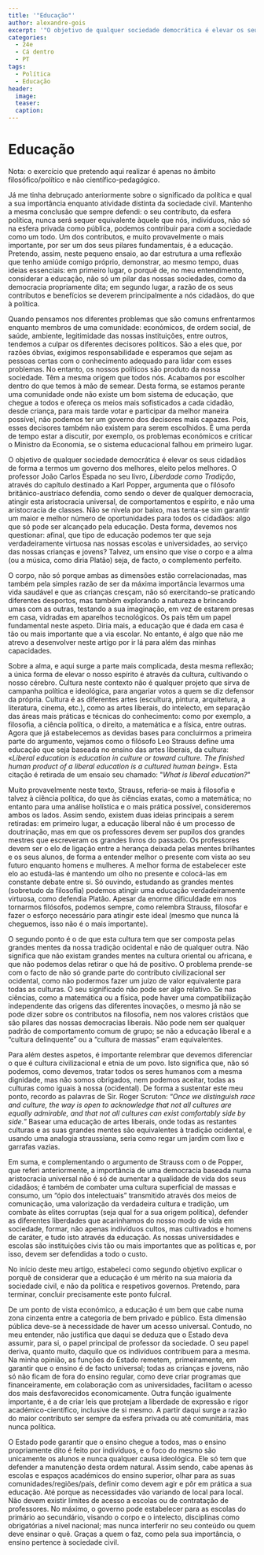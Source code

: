 ```yaml
---
title: '"Educação"'
author: alexandre-gois
excerpt: '"O objetivo de qualquer sociedade democrática é elevar os seus cidadãos de forma a termos um governo dos melhores, eleito pelos melhores."'
categories:
  - 24e
  - Cá dentro
  - PT
tags:
  - Política
  - Educação
header: 
  image: 
  teaser: 
  caption:
---
```

# Educação

Nota: o exercício que pretendo aqui realizar é apenas no âmbito filosófico/político e não científico-pedagógico.

Já me tinha debruçado anteriormente sobre o significado da política e qual a sua importância enquanto atividade distinta da sociedade civil. Mantenho a mesma conclusão que sempre defendi: o seu contributo, da esfera política, nunca será sequer equivalente àquele que nós, indivíduos, não só na esfera privada como pública, podemos contribuir para com a sociedade como um todo. Um dos contributos, e muito provavelmente o mais importante, por ser um dos seus pilares fundamentais, é a educação. Pretendo, assim, neste pequeno ensaio, ao dar estrutura a uma reflexão que tenho amiúde comigo próprio, demonstrar, ao mesmo tempo, duas ideias essenciais: em primeiro lugar, o porquê de, no meu entendimento, considerar a educação, não só um pilar das nossas sociedades, como da democracia propriamente dita; em segundo lugar, a razão de os seus contributos e benefícios se deverem principalmente a nós cidadãos, do que à política.

Quando pensamos nos diferentes problemas que são comuns enfrentarmos enquanto membros de uma comunidade: económicos, de ordem social, de saúde, ambiente, legitimidade das nossas instituições, entre outros, tendemos a culpar os diferentes decisores políticos. São a eles que, por razões óbvias, exigimos responsabilidade e esperamos que sejam as pessoas certas com o conhecimento adequado para lidar com esses problemas. No entanto, os nossos políticos são produto da nossa sociedade. Têm a mesma origem que todos nós. Acabamos por escolher dentro do que temos à mão de semear. Desta forma, se estamos perante uma comunidade onde não existe um bom sistema de educação, que chegue a todos e ofereça os meios mais sofisticados a cada cidadão, desde criança, para mais tarde votar e participar da melhor maneira possível, não podemos ter um governo dos decisores mais capazes. Pois, esses decisores também não existem para serem escolhidos. É uma perda de tempo estar a discutir, por exemplo, os problemas económicos e criticar o Ministro da Economia, se o sistema educacional falhou em primeiro lugar.

O objetivo de qualquer sociedade democrática é elevar os seus cidadãos de forma a termos um governo dos melhores, eleito pelos melhores. O professor João Carlos Espada no seu livro, *Liberdade como Tradição*, através do capítulo destinado a Karl Popper, argumenta que o filósofo britânico-austríaco defendia, como sendo o dever de qualquer democracia, atingir esta aristocracia universal, de comportamentos e espírito, e não uma aristocracia de classes. Não se nivela por baixo, mas tenta-se sim garantir um maior e melhor número de oportunidades para todos os cidadãos: algo que só pode ser alcançado pela educação. Desta forma, devemos nos questionar: afinal, que tipo de educação podemos ter que seja verdadeiramente virtuosa nas nossas escolas e universidades, ao serviço das nossas crianças e jovens? Talvez, um ensino que vise o corpo e a alma (ou a música, como diria Platão) seja, de facto, o complemento perfeito.

O corpo, não só porque ambas as dimensões estão correlacionadas, mas também pela simples razão de ser da máxima importância levarmos uma vida saudável e que as crianças cresçam, não só exercitando-se praticando diferentes desportos, mas também explorando a natureza e brincando umas com as outras, testando a sua imaginação, em vez de estarem presas em casa, vidradas em aparelhos tecnológicos. Os pais têm um papel fundamental neste aspeto. Diria mais, a educação que é dada em casa é tão ou mais importante que a via escolar. No entanto, é algo que não me atrevo a desenvolver neste artigo por ir lá para além das minhas capacidades.

Sobre a alma, e aqui surge a parte mais complicada, desta mesma reflexão; a única forma de elevar o nosso espírito é através da cultura, cultivando o nosso cérebro. Cultura neste contexto não é qualquer projeto que sirva de campanha política e ideológica, para angariar votos a quem se diz defensor da própria. Cultura é as diferentes artes (escultura, pintura, arquitetura, a literatura, cinema, etc.), como as artes liberais, do intelecto, em separação das áreas mais práticas e técnicas do conhecimento: como por exemplo, a filosofia, a ciência política, o direito, a matemática e a física, entre outras. Agora que já estabelecemos as devidas bases para concluirmos a primeira parte do argumento, vejamos como o filósofo Leo Strauss define uma educação que seja baseada no ensino das artes liberais, da cultura: «*Liberal education is education in culture or toward culture. The finished human product of a liberal education is a cultured human being*». Esta citação é retirada de um ensaio seu chamado: "*What is liberal education?*"

Muito provavelmente neste texto, Strauss, referia-se mais à filosofia e talvez à ciência política, do que às ciências exatas, como a matemática; no entanto para uma análise holística e o mais prática possível, consideremos ambos os lados. Assim sendo, existem duas ideias principais a serem retiradas: em primeiro lugar, a educação liberal não é um processo de doutrinação, mas em que os professores devem ser pupilos dos grandes mestres que escreveram os grandes livros do passado. Os professores devem ser o elo de ligação entre a herança deixada pelas mentes brilhantes e os seus alunos, de forma a entender melhor o presente com vista ao seu futuro enquanto homens e mulheres. A melhor forma de estabelecer este elo ao estudá-las é mantendo um olho no presente e colocá-las em constante debate entre si. Só ouvindo, estudando as grandes mentes (sobretudo da filosofia) podemos atingir uma educação verdadeiramente virtuosa, como defendia Platão. Apesar da enorme dificuldade em nos tornarmos filósofos, podemos sempre, como relembra Strauss, filosofar e fazer o esforço necessário para atingir este ideal (mesmo que nunca lá cheguemos, isso não é o mais importante).

O segundo ponto é o de que esta cultura tem que ser composta pelas grandes mentes da nossa tradição ocidental e não de qualquer outra. Não significa que não existam grandes mentes na cultura oriental ou africana, e que não podemos delas retirar o que há de positivo. O problema prende-se com o facto de não só grande parte do contributo civilizacional ser ocidental, como não podermos fazer um juízo de valor equivalente para todas as culturas. O seu significado não pode ser algo relativo. Se nas ciências, como a matemática ou a física, pode haver uma compatibilização independente das origens das diferentes inovações, o mesmo já não se pode dizer sobre os contributos na filosofia, nem nos valores cristãos que são pilares das nossas democracias liberais. Não pode nem ser qualquer padrão de comportamento comum de grupo; se não a educação liberal e a “cultura delinquente” ou a “cultura de massas” eram equivalentes.

Para além destes aspetos, é importante relembrar que devemos diferenciar o que é cultura civilizacional e etnia de um povo. Isto significa que, não só podemos, como devemos, tratar todos os seres humanos com a mesma dignidade, mas não somos obrigados, nem podemos aceitar, todas as culturas como iguais à nossa (ocidental). De forma a sustentar este meu ponto, recordo as palavras de Sir. Roger Scruton: “*Once we distinguish race and culture, the way is open to acknowledge that not all cultures are equally admirable, and that not all cultures can exist comfortably side by side.*” Basear uma educação de artes liberais, onde todas as restantes culturas e as suas grandes mentes são equivalentes à tradição ocidental, e usando uma analogia straussiana, seria como regar um jardim com lixo e garrafas vazias.

Em suma, e complementando o argumento de Strauss com o de Popper, que referi anteriormente, a importância de uma democracia baseada numa aristocracia universal não é só de aumentar a qualidade de vida dos seus cidadãos; é também de combater uma cultura superficial de massas e consumo, um “ópio dos intelectuais” transmitido através dos meios de comunicação, uma valorização da verdadeira cultura e tradição, um combate às elites corruptas (seja qual for a sua origem política), defender as diferentes liberdades que acarinhamos do nosso modo de vida em sociedade, formar, não apenas indivíduos cultos, mas cultivados e homens de caráter, e tudo isto através da educação. As nossas universidades e escolas são instituições civis tão ou mais importantes que as políticas e, por isso, devem ser defendidas a todo o custo.

No início deste meu artigo, estabeleci como segundo objetivo explicar o porquê de considerar que a educação é um mérito na sua maioria da sociedade civil, e não da política e respetivos governos. Pretendo, para terminar, concluir precisamente este ponto fulcral. 

De um ponto de vista económico, a educação é um bem que cabe numa zona cinzenta entre a categoria de bem privado e público. Esta dimensão pública deve-se à necessidade de haver um acesso universal. Contudo, no meu entender, não justifica que daqui se deduza que o Estado deva assumir, para si, o papel principal de professor da sociedade. O seu papel deriva, quanto muito, daquilo que os indivíduos contribuem para a mesma. Na minha opinião, as funções do Estado remetem,  primeiramente, em garantir que o ensino é de facto universal; todas as crianças e jovens, não só não ficam de fora do ensino regular, como deve criar programas que financeiramente, em colaboração com as universidades, facilitam o acesso dos mais desfavorecidos economicamente. Outra função igualmente importante, é a de criar leis que protejam a liberdade de expressão e rigor académico-científico, inclusive de si mesmo. A partir daqui surge a razão do maior contributo ser sempre da esfera privada ou até comunitária, mas nunca política.

O Estado pode garantir que o ensino chegue a todos, mas o ensino propriamente dito é feito por indivíduos, e o foco do mesmo são unicamente os alunos e nunca qualquer causa ideológica. Ele só tem que defender a manutenção desta ordem natural. Assim sendo, cabe apenas às escolas e espaços académicos do ensino superior, olhar para as suas comunidades/regiões/país, definir como devem agir e pôr em prática a sua educação. Até porque as necessidades vão variando de local para local. Não devem existir limites de acesso a escolas ou de contratação de professores. No máximo, o governo pode estabelecer para as escolas do primário ao secundário, visando o corpo e o intelecto, disciplinas como obrigatórias a nível nacional; mas nunca interferir no seu conteúdo ou quem deve ensinar o quê. Graças a quem o faz, como pela sua importância, o ensino pertence à sociedade civil.

